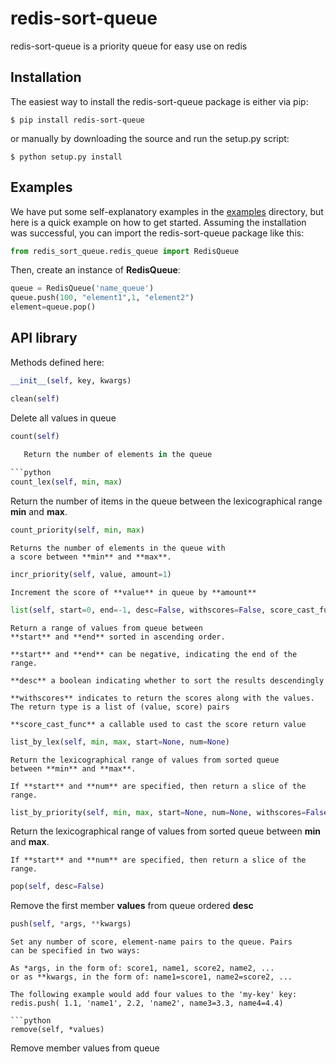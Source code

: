 # redis-sort-queue

redis-sort-queue is a priority queue for easy use on redis

Installation
------------
The easiest way to install the redis-sort-queue package is either via pip:

```
$ pip install redis-sort-queue
```

or manually by downloading the source and run the setup.py script:

```
$ python setup.py install
```

Examples
--------
We have put some self-explanatory examples in the [examples](https://github.com/yordanglez/redis-sort-queue/tree/master/example) directory, but here is a quick example on how to get started. Assuming the installation was successful, you can import the redis-sort-queue package like this:

```python
from redis_sort_queue.redis_queue import RedisQueue
```

Then, create an instance of **RedisQueue**:

```python
queue = RedisQueue('name_queue')
queue.push(100, "element1",1, "element2")
element=queue.pop()
```

API library
------------

Methods defined here:

```python
__init__(self, key, kwargs)
```
```python
clean(self)
 ```  
   Delete all values in queue

```python
count(self)
   
   Return the number of elements in the queue

```python
count_lex(self, min, max)
```
   
   Return the number of items in the queue between the
    lexicographical range **min** and **max**.

```python
count_priority(self, min, max)
```
    
    Returns the number of elements in the queue with
    a score between **min** and **max**.

```python
incr_priority(self, value, amount=1)
 ```   
    Increment the score of **value** in queue by **amount**

```python
list(self, start=0, end=-1, desc=False, withscores=False, score_cast_func=type float)
```
    
    Return a range of values from queue between
    **start** and **end** sorted in ascending order.
     
    **start** and **end** can be negative, indicating the end of the range.
     
    **desc** a boolean indicating whether to sort the results descendingly
     
    **withscores** indicates to return the scores along with the values.
    The return type is a list of (value, score) pairs
     
    **score_cast_func** a callable used to cast the score return value

```python
list_by_lex(self, min, max, start=None, num=None)
```    
    Return the lexicographical range of values from sorted queue
    between **min** and **max**.
     
    If **start** and **num** are specified, then return a slice of the
    range.
    
```python
list_by_priority(self, min, max, start=None, num=None, withscores=False, score_cast_func=<type 'float'>)
```   
   Return the lexicographical range of values from sorted queue
    between **min** and **max**.
     
    If **start** and **num** are specified, then return a slice of the
    range.

```python
pop(self, desc=False)
```   
   Remove the first member **values** from queue ordered **desc**

```python
push(self, *args, **kwargs)
```
    
    Set any number of score, element-name pairs to the queue. Pairs
    can be specified in two ways:
     
    As *args, in the form of: score1, name1, score2, name2, ...
    or as **kwargs, in the form of: name1=score1, name2=score2, ...
     
    The following example would add four values to the 'my-key' key:
    redis.push( 1.1, 'name1', 2.2, 'name2', name3=3.3, name4=4.4)
```
```python
remove(self, *values)
 ```  
   Remove member values from queue

